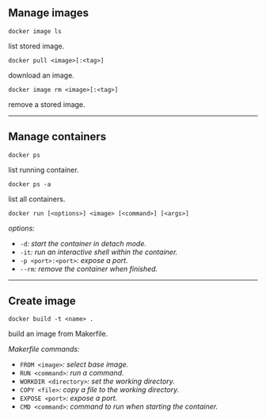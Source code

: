 ## Manage images

```
docker image ls
```

list stored image.

```
docker pull <image>[:<tag>]
```

download an image.

```
docker image rm <image>[:<tag>]
```

remove a stored image.

___

## Manage containers

```
docker ps
```

list running container.

```
docker ps -a
```

list all containers.

```
docker run [<options>] <image> [<command>] [<args>]
```

_options:_
- `-d`_: start the container in detach mode._
- `-it`_: run an interactive shell within the container._
- `-p <port>:<port>`_: expose a port._
- `--rm`_: remove the container when finished._

___

## Create image

```
docker build -t <name> .
```

build an image from Makerfile.

_Makerfile commands:_
- `FROM <image>`_: select base image._
- `RUN <command>`_: run a command._
- `WORKDIR <directory>`_: set the working directory._
- `COPY <file>`_: copy a file to the working directory._
- `EXPOSE <port>`_: expose a port._
- `CMD <command>`_: command to run when starting the container._